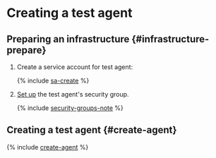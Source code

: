 # Creating a test agent

## Preparing an infrastructure {#infrastructure-prepare}

1. Create a service account for test agent:

   {% include [sa-create](../../_includes/load-testing/sa-create.md) %}
1. [Set up](../../load-testing/operations/security-groups-agent.md) the test agent's security group.

   {% include [security-groups-note](../../_includes/vpc/security-groups-note-services.md) %}

## Creating a test agent {#create-agent}

{% include [create-agent](../../_includes/load-testing/create-agent.md) %}